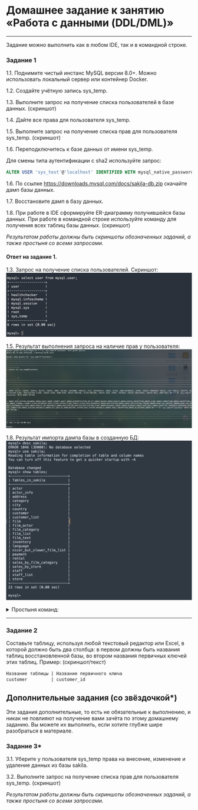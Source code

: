 # Домашнее задание к занятию «Работа с данными (DDL/DML)»

---

Задание можно выполнить как в любом IDE, так и в командной строке.

### Задание 1
1.1. Поднимите чистый инстанс MySQL версии 8.0+. Можно использовать локальный сервер или контейнер Docker.

1.2. Создайте учётную запись sys_temp. 

1.3. Выполните запрос на получение списка пользователей в базе данных. (скриншот)

1.4. Дайте все права для пользователя sys_temp. 

1.5. Выполните запрос на получение списка прав для пользователя sys_temp. (скриншот)

1.6. Переподключитесь к базе данных от имени sys_temp.

Для смены типа аутентификации с sha2 используйте запрос: 
```sql
ALTER USER 'sys_test'@'localhost' IDENTIFIED WITH mysql_native_password BY 'password';
```
1.6. По ссылке https://downloads.mysql.com/docs/sakila-db.zip скачайте дамп базы данных.

1.7. Восстановите дамп в базу данных.

1.8. При работе в IDE сформируйте ER-диаграмму получившейся базы данных. При работе в командной строке используйте команду для получения всех таблиц базы данных. (скриншот)

*Результатом работы должны быть скриншоты обозначенных заданий, а также простыня со всеми запросами.*

#### Ответ на задание 1.

1.3. Запрос на получение списка пользователей. Скриншот:
![users](img/zadanie1/01_01.png)

1.5. Результат выполнения запроса на наличие прав у пользователя:
![rights](img/zadanie1/01_02.png)

1.8. Результат импорта дампа базы в созданную БД:
![db_import](img/zadanie1/01_03.png)

<details>

<summary>Простыня команд:</summary>

```SQL
bash-4.4# mysql -u sys_temp -p
Enter password: 
Welcome to the MySQL monitor.  Commands end with ; or \g.
Your MySQL connection id is 176
Server version: 8.0.32 MySQL Community Server - GPL

Copyright (c) 2000, 2023, Oracle and/or its affiliates.

Oracle is a registered trademark of Oracle Corporation and/or its
affiliates. Other names may be trademarks of their respective
owners.

Type 'help;' or '\h' for help. Type '\c' to clear the current input statement.

mysql> show databases;
+--------------------+
| Database           |
+--------------------+
| information_schema |
| mysql              |
| performance_schema |
| sys                |
+--------------------+
4 rows in set (0.00 sec)

mysql> create database sakila;
Query OK, 1 row affected (0.01 sec)

mysql> ^DBye
bash-4.4# pwd
/
bash-4.4# exit

root@debian-andaks:/.andaks/docker/sakila-db# docker cp sakila.mwb mysql-server:/
                                             Successfully copied 42kB to mysql-server:/
root@debian-andaks:/.andaks/docker/sakila-db# docker cp sakila mysql-server:/
sakila-data.sql    sakila.mwb         sakila-schema.sql  
root@debian-andaks:/.andaks/docker/sakila-db# docker cp sakila-data.sql mysql-server:/
                                             Successfully copied 3.35MB to mysql-server:/
root@debian-andaks:/.andaks/docker/sakila-db# docker cp sakila-schema.sql mysql-server:/
                                             Successfully copied 26.1kB to mysql-server:/
root@debian-andaks:/.andaks/docker/sakila-db# docker exec -it mysql-server bash
bash-4.4# ll
bash: ll: command not found
bash-4.4# ls
bin   dev			  entrypoint.sh  healthcheck.sh  lib	media  opt   root  sakila-data.sql    sakila.mwb  srv  tmp  var
boot  docker-entrypoint-initdb.d  etc		 home		 lib64	mnt    proc  run   sakila-schema.sql  sbin	  sys  usr
bash-4.4# 
bash-4.4# 
bash-4.4# mysql -u sys_temp -p <sakila-schema.sql 
Enter password: 
ERROR 1045 (28000): Access denied for user 'sys_temp'@'localhost' (using password: YES)
bash-4.4# 
bash-4.4# 
bash-4.4# mysql -u sys_temp -p sakila <sakila-schema.sql 
Enter password: 
bash-4.4# mysql -u sys_temp -p sakila <sakila-data.sql   
Enter password: 
bash-4.4# 
bash-4.4# 
bash-4.4# mysql -u sys_temp -p
Enter password: 
Welcome to the MySQL monitor.  Commands end with ; or \g.
Your MySQL connection id is 201
Server version: 8.0.32 MySQL Community Server - GPL

Copyright (c) 2000, 2023, Oracle and/or its affiliates.

Oracle is a registered trademark of Oracle Corporation and/or its
affiliates. Other names may be trademarks of their respective
owners.

Type 'help;' or '\h' for help. Type '\c' to clear the current input statement.

mysql> show databases;
+--------------------+
| Database           |
+--------------------+
| information_schema |
| mysql              |
| performance_schema |
| sakila             |
| sys                |
+--------------------+
5 rows in set (0.00 sec)

mysql> desc sakila;
ERROR 1046 (3D000): No database selected
mysql> use sakila;
Reading table information for completion of table and column names
You can turn off this feature to get a quicker startup with -A

Database changed
mysql> show tables;
+----------------------------+
| Tables_in_sakila           |
+----------------------------+
| actor                      |
| actor_info                 |
| address                    |
| category                   |
| city                       |
| country                    |
| customer                   |
| customer_list              |
| film                       |
| film_actor                 |
| film_category              |
| film_list                  |
| film_text                  |
| inventory                  |
| language                   |
| nicer_but_slower_film_list |
| payment                    |
| rental                     |
| sales_by_film_category     |
| sales_by_store             |
| staff                      |
| staff_list                 |
| store                      |
+----------------------------+
23 rows in set (0.00 sec)


mysql> 
```
</details>

---

### Задание 2
Составьте таблицу, используя любой текстовый редактор или Excel, в которой должно быть два столбца: в первом должны быть названия таблиц восстановленной базы, во втором названия первичных ключей этих таблиц. Пример: (скриншот/текст)
```
Название таблицы | Название первичного ключа
customer         | customer_id
```


## Дополнительные задания (со звёздочкой*)
Эти задания дополнительные, то есть не обязательные к выполнению, и никак не повлияют на получение вами зачёта по этому домашнему заданию. Вы можете их выполнить, если хотите глубже шире разобраться в материале.

### Задание 3*
3.1. Уберите у пользователя sys_temp права на внесение, изменение и удаление данных из базы sakila.

3.2. Выполните запрос на получение списка прав для пользователя sys_temp. (скриншот)

*Результатом работы должны быть скриншоты обозначенных заданий, а также простыня со всеми запросами.*
